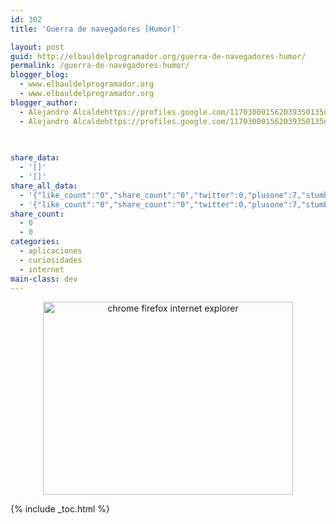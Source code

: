 ```yaml
---
id: 302
title: 'Guerra de navegadores [Humor]'

layout: post
guid: http://elbauldelprogramador.org/guerra-de-navegadores-humor/
permalink: /guerra-de-navegadores-humor/
blogger_blog:
  - www.elbauldelprogramador.org
  - www.elbauldelprogramador.org
blogger_author:
  - Alejandro Alcaldehttps://profiles.google.com/117030001562039350135noreply@blogger.com
  - Alejandro Alcaldehttps://profiles.google.com/117030001562039350135noreply@blogger.com

  
  
share_data:
  - '[]'
  - '[]'
share_all_data:
  - '{"like_count":"0","share_count":"0","twitter":0,"plusone":7,"stumble":0,"pinit":0,"count":7,"time":1333551778}'
  - '{"like_count":"0","share_count":"0","twitter":0,"plusone":7,"stumble":0,"pinit":0,"count":7,"time":1333551778}'
share_count:
  - 0
  - 0
categories:
  - aplicaciones
  - curiosidades
  - internet
main-class: dev
---
```

<div class="separator" style="clear: both; text-align: center;">
  <a href="https://1.bp.blogspot.com/-wZ_f7F4Pu0U/TtQVMHdSYfI/AAAAAAAAB24/ULWxHKOWEro/s1600/iechromefirefox.jpg" imageanchor="1" style="margin-left:1em; margin-right:1em"><img alt="chrome firefox internet explorer" border="0" height="309" width="400" src="https://1.bp.blogspot.com/-wZ_f7F4Pu0U/TtQVMHdSYfI/AAAAAAAAB24/ULWxHKOWEro/s400/iechromefirefox.jpg" /></a>
</div>



{% include _toc.html %}
